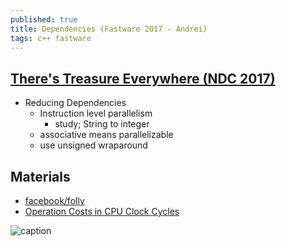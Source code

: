 ```yaml
---
published: true
title: Dependencies (Fastware 2017 - Andrei)
tags: c++ fastware
---
```

## [There's Treasure Everywhere (NDC 2017)](https://www.youtube.com/watch?v=mYzaFzAHuZ4)
- Reducing Dependencies
	- Instruction level parallelism
    	- study; String to integer
	- associative means parallelizable
    - use unsigned wraparound
    
## Materials
- [facebook/folly](https://github.com/facebook/folly)
- [Operation Costs in CPU Clock Cycles](http://ithare.com/infographics-operation-costs-in-cpu-clock-cycles/)

![caption](http://ithare.com/wp-content/uploads/part101_infographics_v08.png)